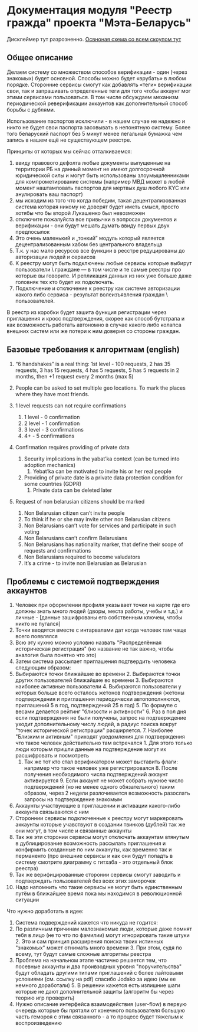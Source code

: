 # Документация модуля "Реестр гражда" проекта "Мэта-Беларусь"
Дисклеймер тут разрозненно.
[Освноная схема со всем скоупом тут](./crdesign.drawio)

## Общее описание
Делаем систему со множеством способов верификации - один (через знакомых) будет основной.
Способы можно будет «врубать» в любом порядке. Сторонние сервисы смогут как добавлять «теги» верификации свои, так и запрашивать определенные теги для того чтобы аккаунт мог этими сервисами пользоваться.
В том числе обсуждаем механизм периодической реверификации аккаунтов как дополнительный способ борьбы с дублями.

Использование паспортов исключили - в нашем случае не надежно и никто не будет свои паспорта засовывать в непонятную систему. Более того беларуский паспорт без 5 минут менее легальная бумажка чем запись в нашем ещё не существующем реестре.


Принципы от которых мы сейчас отталкиваемся:
1. ввиду правового дефолта любые документы выпущенные на территории РБ на данный момент не имеют долгосрочной юридической силы и могут быть использованы злоумышленниками для компрометирование системы (например МВД может в любой момент наштамповать паспортов для мертвых душ любого KYC или анулировать ваш паспорт)
2. мы исходим из того что когда победим, такая децентрализованная система которая никому не доверят будет иметь смысл, просто хотябы что бы второй Лукашенко был невозможен
3. отключите пожалуйста все привычки в вопросах документов и верификации - они будут мешать думать ввиду первых двух предпосылок
4. Это очень маленький и „тонкий” модуль который является децентрализованным хабом без центрального владельца
5. Т.к. у нас мало ресурсов все функции в ресстре редуцированы до авторизации людей и сервисов
6. К реестру могут быть подключены любые сервисы которые выбирут пользователи \ граждане — в том числе и те самые реестры про которые вы говорите. И репликация данных из них уже больше даже головняк тех кто будет их подключать.
7. Подключение и отключение к реестру как системе авторизации какого либо сервиса - результат волеизъявления граждан \ пользователей.

В реестр из коробки будет зашита функция регистрации через приглашения и кросс подтверждения, скорее как способ бутстрапа и как возможность работать автономно в случае какого либо колапса внешних систем или же потери к ним доверия со стороны граждан.

## Базовые требования к алгоритмам (english)
1. “6 handshakes” is a real thing: 1st level - 100 requests, 2 has 35 requests, 3 has 15 requests, 4 has 5 requests, 5 has 5 requests in 2 months, then +1 request every 2 months (max 5)
2. People can be asked to set multiple geo locations. To mark the places where they have most friends.
3. 1 level requests can not require confirmations
    1. 1 level - 0 confirmation
    2. 2 level - 1 confirmation
    3. 3 level - 3 confirmations
    4. 4+ - 5 confirmations
4. Confirmation requires providing of private data
    1. Security implications in the yabat’ka context (can be turned into adoption mechanics) 
        1. Yebat’ka can be motivated to invite his or her real people 
    2. Providing of private date is a private data protection condition for some countries (GDPR)
        1. Private data can be deleted later

5. Request of non belarusian citizens should be marked
    1. Non Belarusian citizen can’t invite people
    2. To think if he or she may invite other non Belarusian citizens
    3. Non Belarusians can’t vote for services and participate in such voting
    4. Non Belarusians can’t confirm Belarusians 
    5. Non Belarusians has nationality marker, that define their scope of requests and confirmations
    6. Non Belarusians required to become valudators
    7. It’s a crime - to invite non Belarusian as Belarusian

## Проблемы с системой подтверждения аккаунтов
1. Человек при оформлении профиля указывает точки на карте где его должны знать много людей (дворы, места работы, учебы и т.д.) и личные - [данные зашифрованы его собственным ключем, чтобы никто не пугался]
  1. Точки вводятся вместе с интарвалами дат когда человек там чаще всего появлялся
  2. Всю эту кухню можно условно назвать "Распределённая историческая регистрация" (но название не так важно, чтобы аналогия была понятно что это)
2. Затем система рассылает приглашения подтвердить человека следующим образом:
  1. Выбираются точки ближайшие во времени
	2. Выбираются точки других пользователей ближайшие во времени
	3. Выбираются наиболее активные пользователи
	4. Выбираются пользователи у которых больше всего осталось жетонов подтверждения (жетоны подтверждения и приглашения периодически автопополняются, приглашений 5 в год, подтверждений 25 в год)
	5. По формуле с весами делается рейтинг "близости и активности"
	6. Раз в пол дня если подтверждения не были получены, запрос на подтверждение уходит дополнительному числу людей, а радиус поиска вокруг "точек исторической регистрации" расширяется.
	7. Наиболее "Близким и активным" приходят уведомления для подтверждения что такое человек действительно там встречался
    1. Для этого только люди которым пришли данные на подтверждение могут их расшифровать и посмотреть
		1. Так же тот кто стал верификатором может выставить флаги: например что такое человек уже регистрировался
	8. После получения необходимого числа подтверждений аккаунт активируется
	9. Если аккаунт не может собрать нужное число подтверждений (но не менее одного обязательного) таким образом, через 2 недели разлочивается возможность разослать запросы на подтверждение знакомым
3. Аккаунты участвующие в приглашении и активации какого-либо аккаунта связываются с ним
  1. Стороннии сервисы подключенные к реестру могут маркеровать аккаунты которые учавствуют в создании твинков (дублей) так же они могут, в том числе и связанные аккаунты
  2. Так же эти сторонии сервисы могут отключать аккаунтам втянутым в дублицирование возможность рассылать приглашения и конфирмить созданные по ним аккануты, как временно так и перманенто (про внешние сервисы и как они будут попадть в систему смотрите диаграмму с гитхаба - это отдельный блок реестра)
4. Так же верифицированные сторонии сервисы смогут заводить и подтверждать пользователей без всех этих заморочек
  1. Надо напомнить что такие сервисы не могут быть единственным путём в ближайшее время пока мы находимся в революционной ситуации
		 
Что нужно доработать в идее:
1. Система подверждений кажется что никуда не годится:
  1. По различным причинам малознакомые люди, которые даже помнят тебя в лицо (не то что по фамилии) могут игнорировать такие штуки
	2. Это и сам принцип расширения поиска твоих истинных "знакомых" может отнимать много времени
	3. При этом, судя по всему, тут будут самые сложные алгоритмы реестра
  4. Проблема на начальном этапе частично решается тем, что посевные аккаунты и два проивзодных уровня "поручительства" будут обладать другими типами приглашений с более лайтовыми условиями (см. ссылку на pdf) спасибо Jodako за идею (мы ее немного доработали)
	5. В решении кажется есть излишние шаги которые не дают дополнительной защиты (алгоритм бы через теорию игр проверить)
2. Нужно описание интерфейса взаимодействия (user-flow) в первую очередь которые бы прятали от конечного пользователя большую часть гемороя с этим связанного - а то процесс будет тяжелым к воспроизведению 